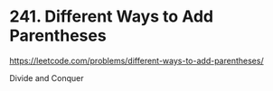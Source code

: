 # 241. Different Ways to Add Parentheses

https://leetcode.com/problems/different-ways-to-add-parentheses/

Divide and Conquer